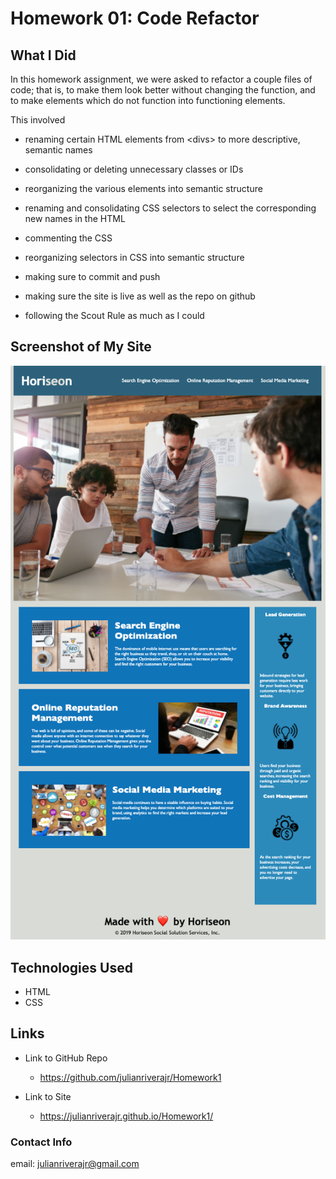 # Homework 01: Code Refactor

## What I Did

In this homework assignment, we were asked to refactor a couple files of code; that is, to make them look better without changing the function, and to make elements which do not function into functioning elements.

This involved 

* renaming certain HTML elements from &lt;divs&gt; to more descriptive, semantic names

* consolidating or deleting unnecessary classes or IDs

* reorganizing the various elements into semantic structure

* renaming and consolidating CSS selectors to select the corresponding new names in the HTML

* commenting the CSS

* reorganizing selectors in CSS into semantic structure

* making sure to commit and push 

* making sure the site is live as well as the repo on github

* following the Scout Rule as much as I could

## Screenshot of My Site
![Horiseon](assets/horiseon-screenshot.png)

## Technologies Used
* HTML
* CSS

## Links 

* Link to GitHub Repo
  * https://github.com/julianriverajr/Homework1

* Link to Site
  * https://julianriverajr.github.io/Homework1/
  
  
### Contact Info
email: julianriverajr@gmail.com
